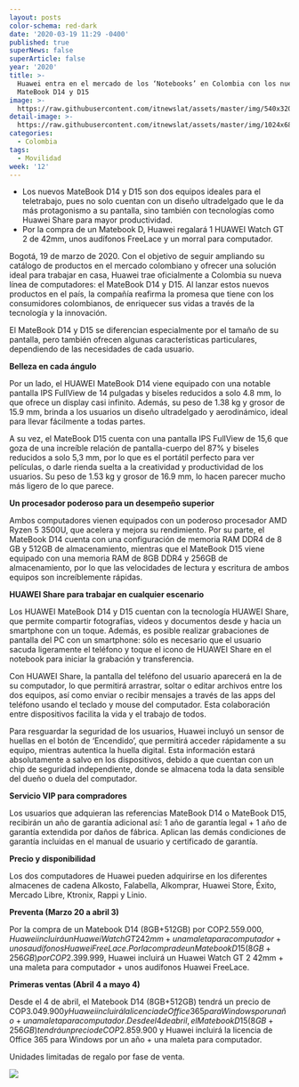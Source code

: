 ```yaml
---
layout: posts
color-schema: red-dark
date: '2020-03-19 11:29 -0400'
published: true
superNews: false
superArticle: false
year: '2020'
title: >-
  Huawei entra en el mercado de los ‘Notebooks’ en Colombia con los nuevos
  MateBook D14 y D15
image: >-
  https://raw.githubusercontent.com/itnewslat/assets/master/img/540x320/Huawei-Matebook-p.jpg
detail-image: >-
  https://raw.githubusercontent.com/itnewslat/assets/master/img/1024x680/Huawei-Matebook-g.jpg
categories:
  - Colombia
tags:
  - Movilidad
week: '12'
---
```

- Los nuevos MateBook D14 y D15 son dos equipos ideales para el teletrabajo, pues no solo cuentan con un diseño ultradelgado que le da más protagonismo a su pantalla, sino también con tecnologías como Huawei Share para mayor productividad. 
- Por la compra de un Matebook D, Huawei regalará 1 HUAWEI Watch GT 2 de 42mm, unos audífonos FreeLace y un morral para computador.

Bogotá, 19 de marzo de 2020. Con el objetivo de seguir ampliando su catálogo de productos en el mercado colombiano y ofrecer una solución ideal para trabajar en casa, Huawei trae oficialmente a Colombia su nueva línea de computadores: el MateBook D14 y D15. Al lanzar estos nuevos productos en el país, la compañía reafirma la promesa que tiene con los consumidores colombianos, de enriquecer sus vidas a través de la tecnología y la innovación.

El MateBook D14 y D15 se diferencian especialmente por el tamaño de su pantalla, pero también ofrecen algunas características particulares, dependiendo de las necesidades de cada usuario. 

**Belleza en cada ángulo**

Por un lado, el HUAWEI MateBook D14 viene equipado con una notable pantalla IPS FullView de 14 pulgadas y biseles reducidos a solo 4.8 mm, lo que ofrece un display casi infinito. Además, su peso de 1.38 kg y grosor de 15.9 mm, brinda a los usuarios un diseño ultradelgado y aerodinámico, ideal para llevar fácilmente a todas partes. 

A su vez, el MateBook D15 cuenta con una pantalla IPS FullView de 15,6 que goza de una increíble relación de pantalla-cuerpo del 87% y biseles reducidos a solo 5,3 mm, por lo que es el portátil perfecto para ver películas, o darle rienda suelta a la creatividad y productividad de los usuarios. Su peso de 1.53 kg y grosor de 16.9 mm, lo hacen parecer mucho más ligero de lo que parece. 

**Un procesador poderoso para un desempeño superior**

Ambos computadores vienen equipados con un poderoso procesador AMD Ryzen 5 3500U, que acelera y mejora su rendimiento. Por su parte, el MateBook D14 cuenta con una configuración de memoria RAM DDR4 de 8 GB y 512GB de almacenamiento, mientras que el MateBook D15 viene equipado con una memoria RAM de 8GB DDR4 y 256GB de almacenamiento, por lo que las velocidades de lectura y escritura de ambos equipos son increíblemente rápidas. 

**HUAWEI Share para trabajar en cualquier escenario**

Los HUAWEI MateBook D14 y D15 cuentan con la tecnología HUAWEI Share, que permite compartir fotografías, videos y documentos desde y hacia un smartphone con un toque. Además, es posible realizar grabaciones de pantalla del PC con un smartphone: sólo es necesario que el usuario sacuda ligeramente el teléfono y toque el icono de HUAWEI Share en el notebook para iniciar la grabación y transferencia.

Con HUAWEI Share, la pantalla del teléfono del usuario aparecerá en la de su computador, lo que permitirá arrastrar, soltar o editar archivos entre los dos equipos, así como enviar o recibir mensajes a través de las apps del teléfono usando el teclado y mouse del computador. Esta colaboración entre dispositivos facilita la vida y el trabajo de todos. 

Para resguardar la seguridad de los usuarios, Huawei incluyó un sensor de huellas en el botón de ‘Encendido’, que permitirá acceder rápidamente a su equipo, mientras autentica la huella digital. Esta información estará absolutamente a salvo en los dispositivos, debido a que cuentan con un chip de seguridad independiente, donde se almacena toda la data sensible del dueño o duela del computador.

**Servicio VIP para compradores**

Los usuarios que adquieran las referencias MateBook D14 o MateBook D15, recibirán un año de garantía adicional así: 1 año de garantía legal + 1 año de garantía extendida por daños de fábrica. Aplican las demás condiciones de garantía incluidas en el manual de usuario y certificado de garantía.

**Precio y disponibilidad**

Los dos computadores de Huawei pueden adquirirse en los diferentes almacenes de cadena Alkosto, Falabella, Alkomprar, Huawei Store, Éxito, Mercado Libre, Ktronix, Rappi y Linio.

**Preventa (Marzo 20 a abril 3)**

Por la compra de un Matebook D14 (8GB+512GB) por COP$2.559.000, Huawei incluirá un Huawei Watch GT 2 42mm + una maleta para computador + unos audífonos Huawei FreeLace.
Por la compra de un Matebook D15 (8GB+256GB) por COP$2.399.999, Huawei incluirá un Huawei Watch GT 2 42mm + una maleta para computador + unos audífonos Huawei FreeLace.

**Primeras ventas (Abril 4 a mayo 4)**

Desde el 4 de abril, el Matebook D14 (8GB+512GB) tendrá un precio de COP$3.049.900 y Huawei incluirá la licencia de Office 365 para Windows por un año + una maleta para computador.
Desde el 4 de abril, el Matebook D15 (8GB+256GB) tendrá un precio de COP$2.859.900 y Huawei incluirá la licencia de Office 365 para Windows por un año + una maleta para computador.

Unidades limitadas de regalo por fase de venta. 

<img src="https://tracker.metricool.com/c3po.jpg?hash=56f88a41e39ab42c063cc51676587a04"/>

